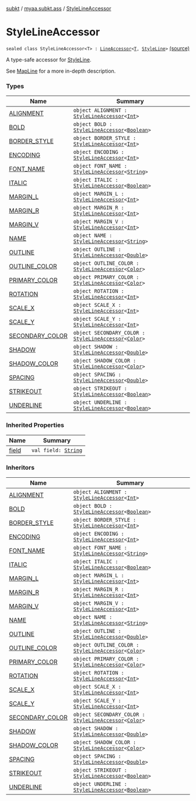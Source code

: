 [subkt](../../index.md) / [myaa.subkt.ass](../index.md) / [StyleLineAccessor](./index.md)

# StyleLineAccessor

`sealed class StyleLineAccessor<T> : `[`LineAccessor`](../-line-accessor/index.md)`<`[`T`](index.md#T)`, `[`StyleLine`](../-style-line/index.md)`>` [(source)](https://github.com/Myaamori/SubKt/blob/0.1.8/src/main/kotlin/myaa/subkt/ass/parser.kt#L497)

A type-safe accessor for [StyleLine](../-style-line/index.md).

See [MapLine](../-map-line/index.md) for a more in-depth description.

### Types

| Name | Summary |
|---|---|
| [ALIGNMENT](-a-l-i-g-n-m-e-n-t.md) | `object ALIGNMENT : `[`StyleLineAccessor`](./index.md)`<`[`Int`](https://kotlinlang.org/api/latest/jvm/stdlib/kotlin/-int/index.html)`>` |
| [BOLD](-b-o-l-d.md) | `object BOLD : `[`StyleLineAccessor`](./index.md)`<`[`Boolean`](https://kotlinlang.org/api/latest/jvm/stdlib/kotlin/-boolean/index.html)`>` |
| [BORDER_STYLE](-b-o-r-d-e-r_-s-t-y-l-e.md) | `object BORDER_STYLE : `[`StyleLineAccessor`](./index.md)`<`[`Int`](https://kotlinlang.org/api/latest/jvm/stdlib/kotlin/-int/index.html)`>` |
| [ENCODING](-e-n-c-o-d-i-n-g.md) | `object ENCODING : `[`StyleLineAccessor`](./index.md)`<`[`Int`](https://kotlinlang.org/api/latest/jvm/stdlib/kotlin/-int/index.html)`>` |
| [FONT_NAME](-f-o-n-t_-n-a-m-e.md) | `object FONT_NAME : `[`StyleLineAccessor`](./index.md)`<`[`String`](https://kotlinlang.org/api/latest/jvm/stdlib/kotlin/-string/index.html)`>` |
| [ITALIC](-i-t-a-l-i-c.md) | `object ITALIC : `[`StyleLineAccessor`](./index.md)`<`[`Boolean`](https://kotlinlang.org/api/latest/jvm/stdlib/kotlin/-boolean/index.html)`>` |
| [MARGIN_L](-m-a-r-g-i-n_-l.md) | `object MARGIN_L : `[`StyleLineAccessor`](./index.md)`<`[`Int`](https://kotlinlang.org/api/latest/jvm/stdlib/kotlin/-int/index.html)`>` |
| [MARGIN_R](-m-a-r-g-i-n_-r.md) | `object MARGIN_R : `[`StyleLineAccessor`](./index.md)`<`[`Int`](https://kotlinlang.org/api/latest/jvm/stdlib/kotlin/-int/index.html)`>` |
| [MARGIN_V](-m-a-r-g-i-n_-v.md) | `object MARGIN_V : `[`StyleLineAccessor`](./index.md)`<`[`Int`](https://kotlinlang.org/api/latest/jvm/stdlib/kotlin/-int/index.html)`>` |
| [NAME](-n-a-m-e.md) | `object NAME : `[`StyleLineAccessor`](./index.md)`<`[`String`](https://kotlinlang.org/api/latest/jvm/stdlib/kotlin/-string/index.html)`>` |
| [OUTLINE](-o-u-t-l-i-n-e.md) | `object OUTLINE : `[`StyleLineAccessor`](./index.md)`<`[`Double`](https://kotlinlang.org/api/latest/jvm/stdlib/kotlin/-double/index.html)`>` |
| [OUTLINE_COLOR](-o-u-t-l-i-n-e_-c-o-l-o-r.md) | `object OUTLINE_COLOR : `[`StyleLineAccessor`](./index.md)`<`[`Color`](https://docs.oracle.com/javase/9/docs/api/java/awt/Color.html)`>` |
| [PRIMARY_COLOR](-p-r-i-m-a-r-y_-c-o-l-o-r.md) | `object PRIMARY_COLOR : `[`StyleLineAccessor`](./index.md)`<`[`Color`](https://docs.oracle.com/javase/9/docs/api/java/awt/Color.html)`>` |
| [ROTATION](-r-o-t-a-t-i-o-n.md) | `object ROTATION : `[`StyleLineAccessor`](./index.md)`<`[`Int`](https://kotlinlang.org/api/latest/jvm/stdlib/kotlin/-int/index.html)`>` |
| [SCALE_X](-s-c-a-l-e_-x.md) | `object SCALE_X : `[`StyleLineAccessor`](./index.md)`<`[`Int`](https://kotlinlang.org/api/latest/jvm/stdlib/kotlin/-int/index.html)`>` |
| [SCALE_Y](-s-c-a-l-e_-y.md) | `object SCALE_Y : `[`StyleLineAccessor`](./index.md)`<`[`Int`](https://kotlinlang.org/api/latest/jvm/stdlib/kotlin/-int/index.html)`>` |
| [SECONDARY_COLOR](-s-e-c-o-n-d-a-r-y_-c-o-l-o-r.md) | `object SECONDARY_COLOR : `[`StyleLineAccessor`](./index.md)`<`[`Color`](https://docs.oracle.com/javase/9/docs/api/java/awt/Color.html)`>` |
| [SHADOW](-s-h-a-d-o-w.md) | `object SHADOW : `[`StyleLineAccessor`](./index.md)`<`[`Double`](https://kotlinlang.org/api/latest/jvm/stdlib/kotlin/-double/index.html)`>` |
| [SHADOW_COLOR](-s-h-a-d-o-w_-c-o-l-o-r.md) | `object SHADOW_COLOR : `[`StyleLineAccessor`](./index.md)`<`[`Color`](https://docs.oracle.com/javase/9/docs/api/java/awt/Color.html)`>` |
| [SPACING](-s-p-a-c-i-n-g.md) | `object SPACING : `[`StyleLineAccessor`](./index.md)`<`[`Double`](https://kotlinlang.org/api/latest/jvm/stdlib/kotlin/-double/index.html)`>` |
| [STRIKEOUT](-s-t-r-i-k-e-o-u-t.md) | `object STRIKEOUT : `[`StyleLineAccessor`](./index.md)`<`[`Boolean`](https://kotlinlang.org/api/latest/jvm/stdlib/kotlin/-boolean/index.html)`>` |
| [UNDERLINE](-u-n-d-e-r-l-i-n-e.md) | `object UNDERLINE : `[`StyleLineAccessor`](./index.md)`<`[`Boolean`](https://kotlinlang.org/api/latest/jvm/stdlib/kotlin/-boolean/index.html)`>` |

### Inherited Properties

| Name | Summary |
|---|---|
| [field](../-line-accessor/field.md) | `val field: `[`String`](https://kotlinlang.org/api/latest/jvm/stdlib/kotlin/-string/index.html) |

### Inheritors

| Name | Summary |
|---|---|
| [ALIGNMENT](-a-l-i-g-n-m-e-n-t.md) | `object ALIGNMENT : `[`StyleLineAccessor`](./index.md)`<`[`Int`](https://kotlinlang.org/api/latest/jvm/stdlib/kotlin/-int/index.html)`>` |
| [BOLD](-b-o-l-d.md) | `object BOLD : `[`StyleLineAccessor`](./index.md)`<`[`Boolean`](https://kotlinlang.org/api/latest/jvm/stdlib/kotlin/-boolean/index.html)`>` |
| [BORDER_STYLE](-b-o-r-d-e-r_-s-t-y-l-e.md) | `object BORDER_STYLE : `[`StyleLineAccessor`](./index.md)`<`[`Int`](https://kotlinlang.org/api/latest/jvm/stdlib/kotlin/-int/index.html)`>` |
| [ENCODING](-e-n-c-o-d-i-n-g.md) | `object ENCODING : `[`StyleLineAccessor`](./index.md)`<`[`Int`](https://kotlinlang.org/api/latest/jvm/stdlib/kotlin/-int/index.html)`>` |
| [FONT_NAME](-f-o-n-t_-n-a-m-e.md) | `object FONT_NAME : `[`StyleLineAccessor`](./index.md)`<`[`String`](https://kotlinlang.org/api/latest/jvm/stdlib/kotlin/-string/index.html)`>` |
| [ITALIC](-i-t-a-l-i-c.md) | `object ITALIC : `[`StyleLineAccessor`](./index.md)`<`[`Boolean`](https://kotlinlang.org/api/latest/jvm/stdlib/kotlin/-boolean/index.html)`>` |
| [MARGIN_L](-m-a-r-g-i-n_-l.md) | `object MARGIN_L : `[`StyleLineAccessor`](./index.md)`<`[`Int`](https://kotlinlang.org/api/latest/jvm/stdlib/kotlin/-int/index.html)`>` |
| [MARGIN_R](-m-a-r-g-i-n_-r.md) | `object MARGIN_R : `[`StyleLineAccessor`](./index.md)`<`[`Int`](https://kotlinlang.org/api/latest/jvm/stdlib/kotlin/-int/index.html)`>` |
| [MARGIN_V](-m-a-r-g-i-n_-v.md) | `object MARGIN_V : `[`StyleLineAccessor`](./index.md)`<`[`Int`](https://kotlinlang.org/api/latest/jvm/stdlib/kotlin/-int/index.html)`>` |
| [NAME](-n-a-m-e.md) | `object NAME : `[`StyleLineAccessor`](./index.md)`<`[`String`](https://kotlinlang.org/api/latest/jvm/stdlib/kotlin/-string/index.html)`>` |
| [OUTLINE](-o-u-t-l-i-n-e.md) | `object OUTLINE : `[`StyleLineAccessor`](./index.md)`<`[`Double`](https://kotlinlang.org/api/latest/jvm/stdlib/kotlin/-double/index.html)`>` |
| [OUTLINE_COLOR](-o-u-t-l-i-n-e_-c-o-l-o-r.md) | `object OUTLINE_COLOR : `[`StyleLineAccessor`](./index.md)`<`[`Color`](https://docs.oracle.com/javase/9/docs/api/java/awt/Color.html)`>` |
| [PRIMARY_COLOR](-p-r-i-m-a-r-y_-c-o-l-o-r.md) | `object PRIMARY_COLOR : `[`StyleLineAccessor`](./index.md)`<`[`Color`](https://docs.oracle.com/javase/9/docs/api/java/awt/Color.html)`>` |
| [ROTATION](-r-o-t-a-t-i-o-n.md) | `object ROTATION : `[`StyleLineAccessor`](./index.md)`<`[`Int`](https://kotlinlang.org/api/latest/jvm/stdlib/kotlin/-int/index.html)`>` |
| [SCALE_X](-s-c-a-l-e_-x.md) | `object SCALE_X : `[`StyleLineAccessor`](./index.md)`<`[`Int`](https://kotlinlang.org/api/latest/jvm/stdlib/kotlin/-int/index.html)`>` |
| [SCALE_Y](-s-c-a-l-e_-y.md) | `object SCALE_Y : `[`StyleLineAccessor`](./index.md)`<`[`Int`](https://kotlinlang.org/api/latest/jvm/stdlib/kotlin/-int/index.html)`>` |
| [SECONDARY_COLOR](-s-e-c-o-n-d-a-r-y_-c-o-l-o-r.md) | `object SECONDARY_COLOR : `[`StyleLineAccessor`](./index.md)`<`[`Color`](https://docs.oracle.com/javase/9/docs/api/java/awt/Color.html)`>` |
| [SHADOW](-s-h-a-d-o-w.md) | `object SHADOW : `[`StyleLineAccessor`](./index.md)`<`[`Double`](https://kotlinlang.org/api/latest/jvm/stdlib/kotlin/-double/index.html)`>` |
| [SHADOW_COLOR](-s-h-a-d-o-w_-c-o-l-o-r.md) | `object SHADOW_COLOR : `[`StyleLineAccessor`](./index.md)`<`[`Color`](https://docs.oracle.com/javase/9/docs/api/java/awt/Color.html)`>` |
| [SPACING](-s-p-a-c-i-n-g.md) | `object SPACING : `[`StyleLineAccessor`](./index.md)`<`[`Double`](https://kotlinlang.org/api/latest/jvm/stdlib/kotlin/-double/index.html)`>` |
| [STRIKEOUT](-s-t-r-i-k-e-o-u-t.md) | `object STRIKEOUT : `[`StyleLineAccessor`](./index.md)`<`[`Boolean`](https://kotlinlang.org/api/latest/jvm/stdlib/kotlin/-boolean/index.html)`>` |
| [UNDERLINE](-u-n-d-e-r-l-i-n-e.md) | `object UNDERLINE : `[`StyleLineAccessor`](./index.md)`<`[`Boolean`](https://kotlinlang.org/api/latest/jvm/stdlib/kotlin/-boolean/index.html)`>` |
